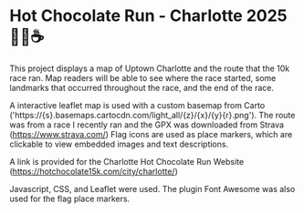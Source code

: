 # Hot Chocolate Run - Charlotte 2025 🏃‍♂️☕️

This project displays a map of Uptown Charlotte and the route that the 10k race ran. 
Map readers will be able to see where the race started, some landmarks that occurred throughout the race, and the end of the race. 

A interactive leaflet map is used with a custom basemap from Carto ('https://{s}.basemaps.cartocdn.com/light_all/{z}/{x}/{y}{r}.png').
The route was from a race I recently ran and the GPX was downloaded from Strava (https://www.strava.com/)
Flag icons are used as place markers, which are clickable to view embedded images and text descriptions.

A link is provided for the Charlotte Hot Chocolate Run Website (https://hotchocolate15k.com/city/charlotte/)

Javascript, CSS, and Leaflet were used. The plugin Font Awesome was also used for the flag place markers.


